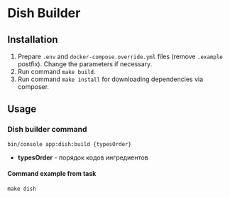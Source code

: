# Dish Builder

## Installation
1. Prepare `.env` and `docker-compose.override.yml` files (remove `.example` postfix). Change the parameters if necessary.
2. Run command `make build`.
3. Run command `make install` for downloading dependencies via composer.
## Usage

### Dish builder command

```
bin/console app:dish:build {typesOrder}
```
* **typesOrder** - порядок кодов ингредиентов
#### Command example from task
```
make dish
```